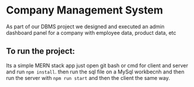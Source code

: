 # Company Management System
As part of our DBMS project we designed and executed an admin dashboard panel for a company with employee data, product data, etc

## To run the project:
Its a simple MERN stack app just open git bash or cmd for client and server and run ```npm install```.
then run the sql file on a MySql workbecnh and then run the server with ```npm run start``` and then the client the same way.

